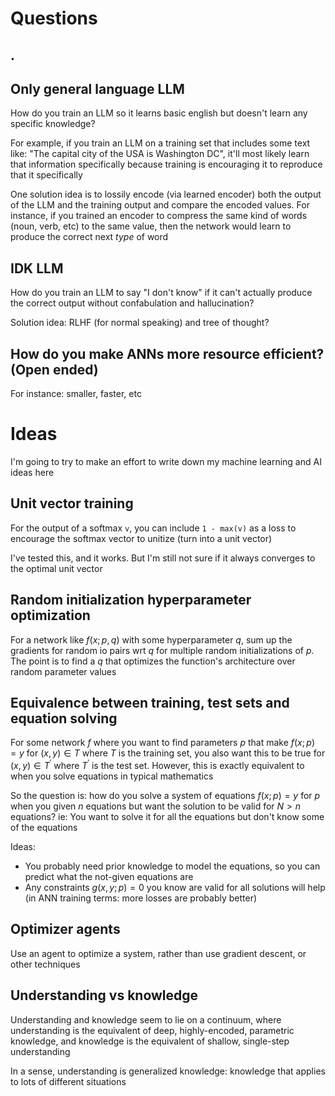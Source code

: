 
# Questions

## .

## Only general language LLM

How do you train an LLM so it learns basic english but doesn't learn any specific knowledge?

For example, if you train an LLM on a training set that includes some text like: "The capital city of the USA is Washington DC", it'll most likely learn that information specifically because training is encouraging it to reproduce that it specifically

One solution idea is to lossily encode (via learned encoder) both the output of the LLM and the training output and compare the encoded values. For instance, if you trained an encoder to compress the same kind of words (noun, verb, etc) to the same value, then the network would learn to produce the correct next *type* of word

## IDK LLM

How do you train an LLM to say "I don't know" if it can't actually produce the correct output without confabulation and hallucination?

Solution idea: RLHF (for normal speaking) and tree of thought?

## How do you make ANNs more resource efficient? (Open ended)

For instance: smaller, faster, etc


# Ideas

I'm going to try to make an effort to write down my machine learning and AI ideas here

## Unit vector training

For the output of a softmax `v`, you can include `1 - max(v)` as a loss to encourage the softmax vector to unitize (turn into a unit vector)

I've tested this, and it works. But I'm still not sure if it always converges to the optimal unit vector

## Random initialization hyperparameter optimization

For a network like $f(x; p, q)$ with some hyperparameter $q$, sum up the gradients for random io pairs wrt $q$ for multiple random initializations of $p$. The point is to find a $q$ that optimizes the function's architecture over random parameter values

## Equivalence between training, test sets and equation solving

For some network $f$ where you want to find parameters $p$ that make $f(x; p) = y$ for $(x, y) \in T$ where $T$ is the training set, you also want this to be true for $(x, y) \in T^\prime$ where $T^\prime$ is the test set. However, this is exactly equivalent to when you solve equations in typical mathematics

So the question is: how do you solve a system of equations $f(x; p) = y$ for $p$ when you given $n$ equations but want the solution to be valid for $N > n$ equations? ie: You want to solve it for all the equations but don't know some of the equations

Ideas:
* You probably need prior knowledge to model the equations, so you can predict what the not-given equations are
* Any constraints $g(x, y; p) = 0$ you know are valid for all solutions will help (in ANN training terms: more losses are probably better)

## Optimizer agents

Use an agent to optimize a system, rather than use gradient descent, or other techniques

## Understanding vs knowledge

Understanding and knowledge seem to lie on a continuum, where understanding is the equivalent of deep, highly-encoded, parametric knowledge, and knowledge is the equivalent of shallow, single-step understanding

In a sense, understanding is generalized knowledge: knowledge that applies to lots of different situations

